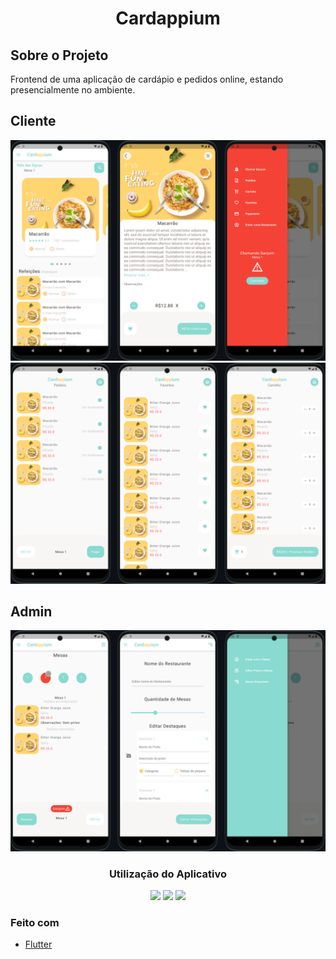 
<h1 align="center">Cardappium</h1>  

## Sobre o Projeto
 Frontend de uma aplicação de cardápio e pedidos online, estando presencialmente no ambiente.
  
## Cliente
<div align="center">
 
  <img alt="Cardappium" src="https://github.com/arthurhl/Cardappium/blob/master/assets/image/cardappium1%20(1).png?raw=true">
  <img alt="Cardappium2" src="https://github.com/arthurhl/Cardappium/blob/master/assets/image/cardappium1%20(3).png?raw=true">
  
  </div>
  
  
## Admin
 
 <div align="center">
  <img alt="Cardappium2" src="https://github.com/arthurhl/Cardappium/blob/master/assets/image/cardappium1%20(2).png?raw=true">

<h3 align="center">Utilização do Aplicativo</h3>  
  
![](https://media2.giphy.com/media/U8fpEBWGTVZnynXzHk/giphy.gif)
![](https://media0.giphy.com/media/jdJIbcSGt41MG3EOGk/giphy.gif)
![](https://media2.giphy.com/media/capUGArtCfMGeauCej/giphy.gif)
  
  </div>




### Feito com

* [Flutter](https://flutter.dev/)


